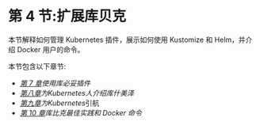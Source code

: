 # 第 4 节:扩展库贝克

本节解释如何管理 Kubernetes 插件，展示如何使用 Kustomize 和 Helm，并介绍 Docker 用户的命令。

本节包含以下章节:

*   [*第 7 章*](07.html#_idTextAnchor070)*使用库必妥插件*
*   [*第八章*](08.html#_idTextAnchor076)*为Kubernetes人介绍库什美泽*
*   [*第九章*](09.html#_idTextAnchor081)*为Kubernetes*引航
*   [*第 10 章*](10.html#_idTextAnchor096)*库比克最佳实践和 Docker 命令*